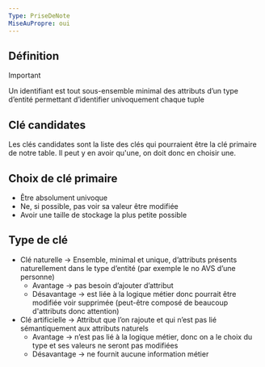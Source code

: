 ```yaml
---
Type: PriseDeNote
MiseAuPropre: oui
---
```

## Définition
>[!important]
>Un identifiant est tout sous-ensemble minimal des attributs d’un type d’entité permettant d’identifier univoquement chaque tuple

## Clé candidates
Les clés candidates sont la liste des clés qui pourraient être la clé primaire de notre table. Il peut y en avoir qu'une, on doit donc en choisir une.

## Choix de clé primaire
- Être absolument univoque
- Ne, si possible, pas voir sa valeur être modifiée
- Avoir une taille de stockage la plus petite possible

## Type de clé
- Clé naturelle -> Ensemble, minimal et unique, d’attributs présents naturellement dans le type d’entité (par exemple le no AVS d’une personne)
	- Avantage -> pas besoin d’ajouter d’attribut
	- Désavantage -> est liée à la logique métier donc pourrait être modifiée voir supprimée (peut-être composé de beaucoup d'attributs donc attention)
- Clé artificielle -> Attribut que l’on rajoute et qui n’est pas lié sémantiquement aux attributs naturels
	- Avantage -> n’est pas lié à la logique métier, donc on a le choix du type et ses valeurs ne seront pas modifiées
	- Désavantage -> ne fournit aucune information métier